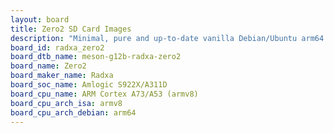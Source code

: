```yaml
---
layout: board
title: Zero2 SD Card Images
description: "Minimal, pure and up-to-date vanilla Debian/Ubuntu arm64 SD card images for Zero2 by Radxa, SoC: Amlogic S922X/A311D, CPU ISA: armv8"
board_id: radxa_zero2
board_dtb_name: meson-g12b-radxa-zero2
board_name: Zero2
board_maker_name: Radxa
board_soc_name: Amlogic S922X/A311D
board_cpu_name: ARM Cortex A73/A53 (armv8)
board_cpu_arch_isa: armv8
board_cpu_arch_debian: arm64
---
```

